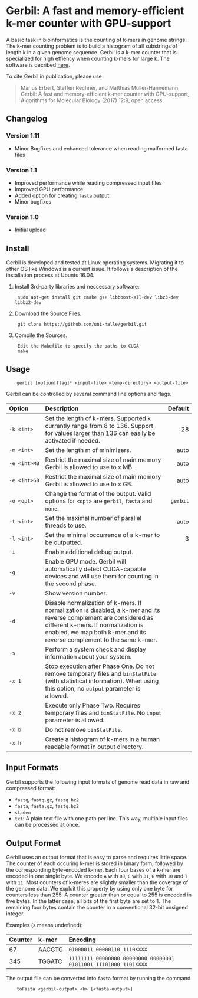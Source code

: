 # Gerbil: A fast and memory-efficient k-mer counter with GPU-support

A basic task in bioinformatics is the counting of k-mers in
genome strings. The k-mer counting problem is to build a histogram of
all substrings of length k in a given genome sequence. 
Gerbil is a k-mer counter that is specialized for high effiency when counting k-mers for large k. 
The software is decribed [here](https://almob.biomedcentral.com/articles/10.1186/s13015-017-0097-9).

To cite Gerbil in publication, please use
> Marius Erbert, Steffen Rechner, and Matthias Müller-Hannemann,
> Gerbil: A fast and memory-efficient k-mer counter with GPU-support,
> Algorithms for Molecular Biology (2017) 12:9, open access.

## Changelog

### Version 1.11
  * Minor Bugfixes and enhanced tolerance when reading malformed fasta files

### Version 1.1
  * Improved performance while reading compressed input files
  * Improved GPU performance
  * Added option for creating `fasta` output
  * Minor bugfixes

### Version 1.0
  * Initial upload
  

## Install

Gerbil is developed and tested at Linux operating systems. Migrating it to other OS like Windows is a current issue. It follows a description of the installation process at Ubuntu 16.04.

1. Install 3rd-party libraries and neccessary software:

        sudo apt-get install git cmake g++ libboost-all-dev libz3-dev libbz2-dev

2. Download the Source Files. 

        git clone https://github.com/uni-halle/gerbil.git
        
3. Compile the Sources. 

        Edit the Makefile to specify the paths to CUDA
        make

## Usage

        gerbil [option|flag]* <input-file> <temp-directory> <output-file>

Gerbil can be controlled by several command line options and flags.

| Option               | Description   | Default |
|:---------------------|:--------------| -------:|
| `‑k <int>`   | Set the length of k-mers. Supported k currently range from 8 to 136. Support for values larger than 136 can easily be activated if needed. | 28 |
| `‑m <int>`          | Set the length m of minimizers.      |   auto |
| `‑e <int>MB`  | Restrict the maximal size of main memory Gerbil is allowed to use to x MB.      |    auto |
| `‑e <int>GB`  | Restrict the maximal size of main memory Gerbil is allowed to use to x GB.      |    auto |
| `‑o <opt>`    | Change the format of the output. Valid options for `<opt>` are `gerbil`, `fasta` and `none`.      |    `gerbil` |
| `‑t <int>`          | Set the maximal number of parallel threads to use.      |    auto |
| `‑l <int>`               | Set the minimal occurrence of a k-mer to be outputted.      |    3 |
| `‑i`                   | Enable additional debug output.      |    |
| `‑g`                   | Enable GPU mode. Gerbil will automatically detect CUDA-capable devices and will use them for counting in the second phase.      |     |
| `‑v`                   | Show version number.      |     |
| `‑d`                   | Disable normalization of k-mers. If normalization is disabled, a k-mer and its reverse complement are considered as different k-mers. If normalization is enabled, we map both k-mer and its reverse complement to the same k-mer.       |     |
| `‑s`                   | Perform a system check and display information about your system.     |     |
| `‑x 1`                 | Stop execution after Phase One. Do not remove temporary files and `binStatFile` (with statistical information). When using this option, no `output` parameter is allowed. |     |
| `‑x 2`            | Execute only Phase Two. Requires temporary files and `binStatFile`. No `input` parameter is allowed. |     |
| `‑x b`            | Do not remove `binStatFile`. |     |
| `‑x h`            | Create a histogram of k-mers in a human readable format in output directory. |     |

## Input Formats

Gerbil supports the following input formats of genome read data in raw and compressed format: 
 * `fastq`, `fastq.gz`, `fastq.bz2`
 * `fasta`, `fasta.gz`, `fastq.bz2`
 * `staden`
 * `txt`: A plain text file with one path per line. This way, multiple input files can be processed at once.

## Output Format

Gerbil uses an output format that is easy to parse and requires little space. The counter of each occuring k-mer is stored in binary form, followed by the corresponding byte-encoded k-mer. Each four bases of a k-mer are encoded in one single byte. We encode `A` with `00`, `C` with `01`, `G` with `10` and `T` with `11`. Most counters of k-meres are slightly smaller than the coverage of the genome data. We exploit this property by using only one byte for counters less than 255. A counter greater than or equal to 255 is encoded in five bytes. In the latter case, all bits of the first byte are set to 1. The remaining four bytes contain the counter in a conventional 32-bit unsigned integer.

Examples (`X` means undefined):

| Counter | k-mer   | Encoding                      |
|:--------|:--------|:------------------------------|
| 67      | AACGTG  | `01000011 00000110 1110XXXX` |
| 345     | TGGATC  | `11111111 00000000 00000000 00000001 01011001 11101000 1101XXXX` |

The output file can be converted into `fasta` format by running the command

        toFasta <gerbil-output> <k> [<fasta-output>]

